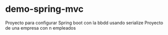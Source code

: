 # demo-spring-mvc
Proyecto para configurar Spring boot con la bbdd usando serialize
Proyecto de una empresa con n empleados
